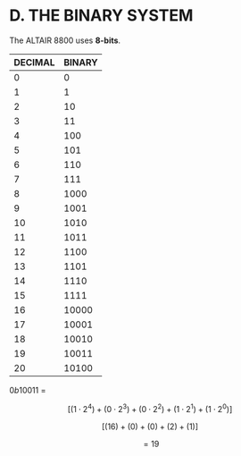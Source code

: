 ﻿# D. THE BINARY SYSTEM

The ALTAIR 8800 uses **8-bits**.

DECIMAL|BINARY
-|-|
0|0|
1|1|
2|10|
3|11|
4|100|
5|101|
6|110|
7|111|
8|1000|
9|1001|
10|1010|
11|1011|
12|1100|
13|1101|
14|1110|
15|1111|
16|10000|
17|10001|
18|10010|
19|10011|
20|10100|

$0b10011$ = 

$$[(1\cdot2^4)+(0\cdot2^3)+(0\cdot2^2)+(1\cdot2^1)+(1\cdot2^0)]$$

$$[(16) + (0) + (0) + (2) + (1)]$$

$$=19$$

